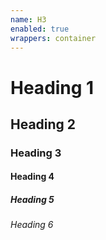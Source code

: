 ```yaml
---
name: H3
enabled: true
wrappers: container
---
```


<h1 class="h3">Heading 1</h1>
<h2 class="h3">Heading 2</h2>
<h3>Heading 3</h3>
<h4 class="h3">Heading 4</h4>
<h5 class="h3">Heading 5</h5>
<h6 class="h3">Heading 6</h6>
